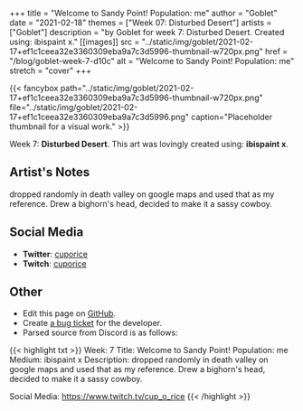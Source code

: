 +++
title =       "Welcome to Sandy Point! Population: me"
author =      "Goblet"
date =        "2021-02-18"
themes =      ["Week 07: Disturbed Desert"]
artists =     ["Goblet"]
description = "by Goblet for week 7: Disturbed Desert. Created using: ibispaint x."
[[images]]
              src = "../static/img/goblet/2021-02-17+ef1c1ceea32e3360309eba9a7c3d5996-thumbnail-w720px.png"
              href = "/blog/goblet-week-7-d10c"
              alt = "Welcome to Sandy Point! Population: me"
              stretch = "cover"
+++


{{< fancybox path="../static/img/goblet/2021-02-17+ef1c1ceea32e3360309eba9a7c3d5996-thumbnail-w720px.png" file="../static/img/goblet/2021-02-17+ef1c1ceea32e3360309eba9a7c3d5996.png" caption="Placeholder thumbnail for a visual work." >}}


Week 7: **Disturbed Desert**. This art was lovingly created using: **ibispaint x**.

## Artist's Notes

dropped randomly in death valley on google maps and used that as my reference. Drew a bighorn's head, decided to make it a sassy cowboy.

## Social Media

- **Twitter**: <a href='https://twitter.com/cuporice' target='_blank'>cuporice</a>
- **Twitch**: <a href='https://twitch.tv/cuporice' target='_blank'>cuporice</a>

## Other

- Edit this page on [GitHub](https://github.com/teaminkling/web-refresh/edit/main/content/blog/goblet-week-7-d10c.md).
- Create [a bug ticket](https://github.com/teaminkling/web-refresh/issues/new?assignees=&labels=bug&template=problem-report.md&title=) for the developer.
- Parsed source from Discord is as follows:

{{< highlight txt >}}
Week: 7
Title:  Welcome to Sandy Point! Population: me
Medium: ibispaint x 
Description: dropped randomly in death valley on google maps and used that as my reference. Drew a bighorn's head, decided to make it a sassy cowboy. 

Social Media: https://www.twitch.tv/cup_o_rice
{{< /highlight >}}